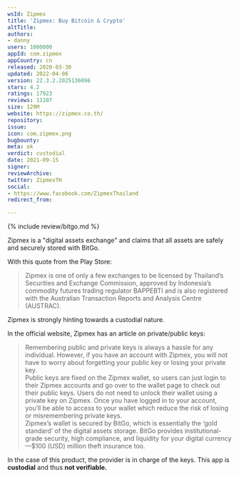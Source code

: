 ```yaml
---
wsId: Zipmex
title: 'Zipmex: Buy Bitcoin & Crypto'
altTitle: 
authors:
- danny
users: 1000000
appId: com.zipmex
appCountry: cn
released: 2020-03-30
updated: 2022-04-06
version: 22.3.2.2025136096
stars: 4.2
ratings: 17923
reviews: 11107
size: 129M
website: https://zipmex.co.th/
repository: 
issue: 
icon: com.zipmex.png
bugbounty: 
meta: ok
verdict: custodial
date: 2021-09-15
signer: 
reviewArchive: 
twitter: ZipmexTH
social:
- https://www.facebook.com/ZipmexThailand
redirect_from: 

---
```


{% include review/bitgo.md %}

Zipmex is a "digital assets exchange" and claims that all assets are safely and securely stored with BitGo.

With this quote from the Play Store:

> Zipmex is one of only a few exchanges to be licensed by Thailand’s Securities and Exchange Commission, approved by Indonesia’s commodity futures trading regulator BAPPEBTI and is also registered with the Australian Transaction Reports and Analysis Centre (AUSTRAC).

Zipmex is strongly hinting towards a custodial nature.

In the official website, Zipmex has an article on private/public keys:

> Remembering public and private keys is always a hassle for any individual. However, if you have an account with Zipmex, you will not have to worry about forgetting your public key or losing your private key.<br>
Public keys are fixed on the Zipmex wallet, so users can just login to their Zipmex accounts and go over to the wallet page to check out their public keys. Users do not need to unlock their wallet using a private key on Zipmex. Once you have logged in to your account, you’ll be able to access to your wallet which reduce the risk of losing or misremembering private keys. <br>
Zipmex’s wallet is secured by BitGo, which is essentially the ‘gold standard’ of the digital assets storage. BitGo  provides institutional-grade security, high compliance, and liquidity for your digital currency—$100 (USD) million theft insurance too.

In the case of this product, the provider is in charge of the keys. This app is **custodial** and thus **not verifiable.**